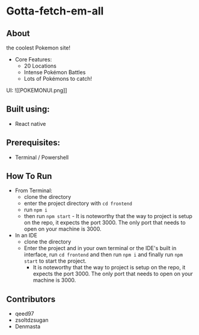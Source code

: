 # Gotta-fetch-em-all

## About
the coolest Pokemon site!
- Core Features:
	- 20 Locations
  - Intense Pokémon Battles
  - Lots of Pokémons to catch!
 
UI:
![[POKEMONUI.png]]


## Built using: 
- React native

## Prerequisites: 
- Terminal / Powershell

## How To Run

- From Terminal:
	- clone the directory
	- enter the project directory with `cd frontend`
  - run `npm i`
  - then run `npm start`
		- It is noteworthy that the way to project is setup on the repo, it expects the port 3000. The only port that needs to open on your machine is 3000.
- In an IDE
	- clone the directory
	- Enter the project and in your own terminal or the IDE's built in interface, run  `cd frontend` and then run `npm i` and finally run `npm start` to start the project.
		- It is noteworthy that the way to project is setup on the repo, it expects the port 3000. The only port that needs to open on your machine is 3000.

## Contributors
- qeed97
- zsoltdzsugan
- Denmasta
